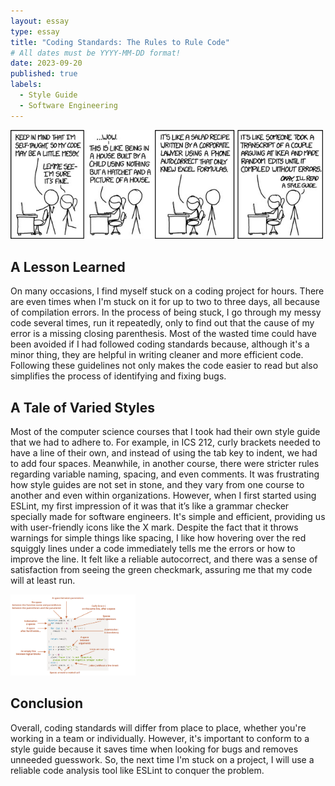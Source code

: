 ```yaml
---
layout: essay
type: essay
title: "Coding Standards: The Rules to Rule Code"
# All dates must be YYYY-MM-DD format!
date: 2023-09-20
published: true
labels:
  - Style Guide
  - Software Engineering
---
```


<img width="500px" class="rounded float-start pe-4" src="../img/codestyle.jpg">

## A Lesson Learned

On many occasions, I find myself stuck on a coding project for hours. There are even times when I'm stuck on it for up to two to three days, all because of compilation errors. In the process of being stuck, I go through my messy code several times, run it repeatedly, only to find out that the cause of my error is a missing closing parenthesis. Most of the wasted time could have been avoided if I had followed coding standards because, although it's a minor thing, they are helpful in writing cleaner and more efficient code. Following these guidelines not only makes the code easier to read but also simplifies the process of identifying and fixing bugs.


## A Tale of Varied Styles

Most of the computer science courses that I took had their own style guide that we had to adhere to. For example, in ICS 212, curly brackets needed to have a line of their own, and instead of using the tab key to indent, we had to add four spaces. Meanwhile, in another course, there were stricter rules regarding variable naming, spacing, and even comments. It was frustrating how style guides are not set in stone, and they vary from one course to another and even within organizations. However, when I first started using ESLint, my first impression of it was that it’s like a grammar checker specially made for software engineers. It's simple and efficient, providing us with user-friendly icons like the X mark. Despite the fact that it throws warnings for simple things like spacing, I like how hovering over the red squiggly lines under a code immediately tells me the errors or how to improve the line. It felt like a reliable autocorrect, and there was a sense of satisfaction from seeing the green checkmark, assuring me that my code will at least run.

<img width="200px" class="rounded float-start pe-4" src="../img/styleguide.png">

 
## Conclusion

Overall, coding standards will differ from place to place, whether you're working in a team or individually. However, it's important to conform to a style guide because it saves time when looking for bugs and removes unneeded guesswork. So, the next time I'm stuck on a project, I will use a reliable code analysis tool like ESLint to conquer the problem.
